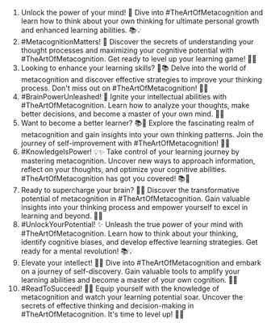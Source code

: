 1. Unlock the power of your mind! 🧠 Dive into #TheArtOfMetacognition and learn how to think about your own thinking for ultimate personal growth and enhanced learning abilities. 📚💡
2. #MetacognitionMatters! 🌟 Discover the secrets of understanding your thought processes and maximizing your cognitive potential with #TheArtOfMetacognition. Get ready to level up your learning game! 🚀📖
3. Looking to enhance your learning skills? 🤔📚 Delve into the world of metacognition and discover effective strategies to improve your thinking process. Don't miss out on #TheArtOfMetacognition! 💪💭
4. #BrainPowerUnleashed! 🌟 Ignite your intellectual abilities with #TheArtOfMetacognition. Learn how to analyze your thoughts, make better decisions, and become a master of your own mind. 📖💡
5. Want to become a better learner? 📚🚀 Explore the fascinating realm of metacognition and gain insights into your own thinking patterns. Join the journey of self-improvement with #TheArtOfMetacognition! 💭💪
6. #KnowledgeIsPower! 💡✨ Take control of your learning journey by mastering metacognition. Uncover new ways to approach information, reflect on your thoughts, and optimize your cognitive abilities. #TheArtOfMetacognition has got you covered! 📚💭
7. Ready to supercharge your brain? 🚀💥 Discover the transformative potential of metacognition in #TheArtOfMetacognition. Gain valuable insights into your thinking process and empower yourself to excel in learning and beyond. 🧠📖
8. #UnlockYourPotential! ✨ Unleash the true power of your mind with #TheArtOfMetacognition. Learn how to think about your thinking, identify cognitive biases, and develop effective learning strategies. Get ready for a mental revolution! 📚💡
9. Elevate your intellect! 🌟🧠 Dive into #TheArtOfMetacognition and embark on a journey of self-discovery. Gain valuable tools to amplify your learning abilities and become a master of your own cognition. 🚀💭
10. #ReadToSucceed! 📖💪 Equip yourself with the knowledge of metacognition and watch your learning potential soar. Uncover the secrets of effective thinking and decision-making in #TheArtOfMetacognition. It's time to level up! 🌟🧠
